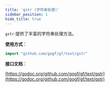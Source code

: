 ```yaml
---
title: 'gstr (字符串处理)'
sidebar_position: 1
hide_title: true
---
```


`gstr` 提供了丰富的字符串处理方法。

**使用方式**：

```  go
import "github.com/gogf/gf/text/gstr"

```

**接口文档**：

[https://godoc.org/github.com/gogf/gf/text/gstr](https://godoc.org/github.com/gogf/gf/text/gstr)